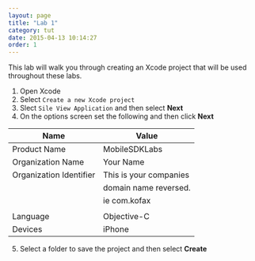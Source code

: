 ```yaml
---
layout: page
title: "Lab 1"
category: tut
date: 2015-04-13 10:14:27
order: 1
---
```


This lab will walk you through creating an Xcode project that will be used
throughout these labs.

1. Open Xcode
2. Select `Create a new Xcode project`
3. Slect `Sile View Application` and then select **Next**
4. On the options screen set the following and then click **Next**

| Name | Value |
| ---- | ----- |
|Product Name|MobileSDKLabs|
|Organization Name|Your Name
|Organization Identifier| This is your companies  
||domain name reversed.|
|| ie com.kofax|
|||
|Language|Objective-C|
|Devices|iPhone|
5. Select a folder to save the project and then select **Create**
